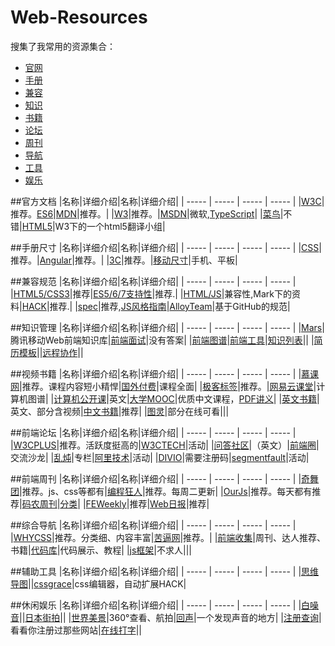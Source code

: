 Web-Resources
=============

搜集了我常用的资源集合：
* [官网](#官方文档)
* [手册](#手册尺寸)
* [兼容](#兼容规范)
* [知识](#知识管理)
* [书籍](#视频书籍)
* [论坛](#前端论坛)
* [周刊](#前端周刊)
* [导航](#综合导航)
* [工具](#辅助工具)
* [娱乐](#休闲娱乐)

##官方文档
|名称|详细介绍|名称|详细介绍|
| ----- | ----- | ----- | ----- |
|[W3C](http://www.w3school.com.cn/)|推荐。[ES6](https://github.com/lenville/es6features/blob/master/README.md)|[MDN](https://developer.mozilla.org/zh-CN/)|推荐。|
|[W3](http://www.w3.org/)|推荐。|[MSDN](http://msdn.microsoft.com/zh-cn/ie/bg125381)|微软,[TypeScript](http://www.typescriptlang.org/)|
|[菜鸟](http://www.w3cschool.cc/)|不错|[HTML5](http://www.w3.org/html/ig/zh/wiki/%E7%BF%BB%E8%AF%91)|W3下的一个html5翻译小组|


##手册尺寸
|名称|详细介绍|名称|详细介绍|
|  ----- | ----- | ----- | ----- |
|[CSS](http://css.doyoe.com/)|推荐。|[Angular](http://www.ngnice.com/docs/api)|推荐。|
|[3C](http://chicun.in/)|推荐。|[移动尺寸](http://screensiz.es/phone)|手机、平板|


##兼容规范
|名称|详细介绍|名称|详细介绍|
| ----- | ----- | ----- | ----- |
|[HTML5/CSS3](http://fmbip.com/litmus/)|推荐|[ES5/6/7支持性](http://kangax.github.io/compat-table/es5/)|推荐.|
|[HTML/JS](http://www.quirksmode.org/compatibility.html)|兼容性,Mark下的资料|[HACK](http://browserhacks.com/)|推荐.|
|[spec](https://github.com/duyuhe/spec)|推荐,[JS风格指南](https://github.com/airbnb/javascript)|[AlloyTeam](http://alloyteam.github.io/code-guide/)|基于GitHub的规范|




##知识管理
|名称|详细介绍|名称|详细介绍|
| ----- | ----- | ----- | ----- |
|[Mars](https://github.com/duyuhe/Mars)|腾讯移动Web前端知识库|[前端面试](https://github.com/h5bp/Front-end-Developer-Interview-Questions/tree/master/Translations/Chinese)|没有答案|
|[前端图谱](https://github.com/duyuhe/fks)|[前端工具](https://www.codefellows.org/blog/a-list-of-foundational-javascript-tools)|[知识列表](https://platform.html5.org/)||
|[简历模板](https://github.com/duyuhe/ResumeSample)||[远程协作](https://github.com/duyuhe/remote-working)||



##视频书籍
|名称|详细介绍|名称|详细介绍|
| ----- | ----- | ----- | ----- |
|[慕课网](http://www.imooc.com/)|推荐。课程内容短小精悍|[国外付费](https://www.udemy.com/courses/)|课程全面|
|[极客标签](http://www.gbtags.com/gb/index.htm)|推荐。|[网易云课堂](http://study.163.com/)|计算机图谱|
|[计算机公开课](https://github.com/prakhar1989/awesome-courses)|英文|[大学MOOC](http://blog.sunner.cn/recommended-mooc-for-programmers/)|优质中文课程，[PDF讲义](http://www.jingpinke.com/)|
|[英文书籍](https://github.com/vhf/free-programming-books/blob/master/free-programming-books.md#javascript)|英文、部分含视频|[中文书籍](https://github.com/duyuhe/free-programming-books-zh_CN)|推荐|
|[图灵](http://www.ituring.com.cn/)|部分在线可看|||


##前端论坛
|名称|详细介绍|名称|详细介绍|
| ----- | ----- | ----- | ----- |
|[W3CPLUS](http://www.w3cplus.com/css3/css-counters.html)|推荐。活跃度挺高的|[W3CTECH](http://www.w3ctech.com/)|活动|
|[问答社区](http://stackoverflow.com/)|（英文）|[前端圈](http://www.fequan.com/)|交流沙龙|
|[乱炖](http://www.html-js.com/)|专栏|[阿里技术](http://club.alibabatech.org/index.htm)|活动|
|[DIVIO](http://div.io/pro/index)|需要注册码|[segmentfault](http://segmentfault.com/)|活动|


##前端周刊
|名称|详细介绍|名称|详细介绍|
| ----- | ----- | ----- | ----- |
|[奇舞团](http://www.75team.com/weekly/)|推荐。js、css等都有|[编程狂人](http://www.tuicool.com/mags)|推荐。每周二更新|
|[OurJs](http://ourjs.com/)|推荐。每天都有推荐|[码农周刊](http://weekly.manong.io/issues/?ref=weibo)|[分类](https://github.com/duyuhe/manong)|
|[FEWeekly](http://www.feweekly.com/)|推荐|[Web日报](http://web.memect.com/)|推荐|


##综合导航
|名称|详细介绍|名称|详细介绍|
| ----- | ----- | ----- | ----- |
|[WHYCSS](http://whycss.com/)|推荐。分类细、内容丰富|[苦逼网](http://www.kubition.com/)|推荐。|
|[前端收集](https://github.com/duyuhe/front-end-collect)|周刊、达人推荐、书籍|[代码库](http://www.zhihu.com/question/21034316)|代码展示、教程|
|[js框架](http://www.javascripting.com/)|不求人|||


##辅助工具
|名称|详细介绍|名称|详细介绍|
| ----- | ----- | ----- | ----- |
|[思维导图](http://naotu.baidu.com/edit.html)||[cssgrace](https://github.com/duyuhe/cssgrace)|css编辑器，自动扩展HACK|



##休闲娱乐
|名称|详细介绍|名称|详细介绍|
| ----- | ----- | ----- | ----- |
|[白噪音](https://www.teambition.com/nature)||[日本街拍](http://www.style-arena.jp/)||
|[世界美景](http://www.airpano.ru/)|360°查看、航拍|[回声](http://echo.kibey.com/)|一个发现声音的地方|
|[注册查询](http://www.reg007.com/)|看看你注册过那些网站|[在线打字](http://www.ratatype.com/)||

